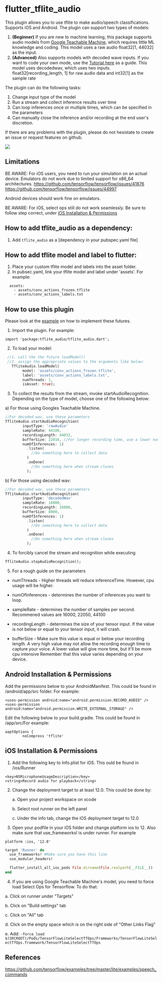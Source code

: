 # flutter_tflite_audio

This plugin allows you to use tflite to make audio/speech classifications. Supports iOS and Android. The plugin can support two types of models:

1. **(Beginner)** If you are new to machine learning, this package supports audio models from [Google Teachable Machine](https://teachablemachine.withgoogle.com/train/audio), which requires little ML knowledge and coding. This model uses a raw audio  float32[1, 44032] as the input.
2. **(Advanced)** Also supports models with decoded wave inputs. If you want to code your own mode, use the [Tutorial here](https://www.tensorflow.org/tutorials/audio/simple_audio) as a guide. This model uses decodedwav, which uses two inputs. float32[recording_length, 1] for raw audio data and int32[1] as the sample rate


The plugin can do the following tasks:

1. Change input type of the model
2. Run a stream and collect inference results over time
3. Can loop inferences once or multiple times, which can be specified in the parameters
4. Can manually close the inference and/or recording at the end user's discretion.

If there are any problems with the plugin, please do not hesistate to create an issue or request features on github.

![](audio_recognition_example.jpg)


## Limitations

BE AWARE: For iOS users, you need to run your simulation on an actual device. Emulators do not work due to limited support for x86_64 architectures.
https://github.com/tensorflow/tensorflow/issues/41876
https://github.com/tensorflow/tensorflow/issues/44997

Android devices should work fine on emulators.

BE AWARE: For iOS, select ops still do not work seamlessly. Be sure to follow step correct, under [iOS Installation & Permissions](https://github.com/Caldarie/flutter_tflite_audio/tree/feature/google_teachable_machine_compatability#ios-installation--permissions)


## How to add tflite_audio as a dependency:
1. Add `tflite_audio` as a [dependency in your pubspec.yaml file]


## How to add tflite model and label to flutter:
1. Place your custom tflite model and labels into the asset folder. 
2. In pubsec.yaml, link your tflite model and label under 'assets'. For example:

```
  assets:
    - assets/conv_actions_frozen.tflite
    - assets/conv_actions_labels.txt

```

## How to use this plugin
Please look at the [example](https://github.com/Caldarie/flutter_tflite_audio/tree/master/example) on how to implement these futures.


1. Import the plugin. For example:

```
import 'package:tflite_audio/tflite_audio.dart';
```


2. To load your model:


```dart
 //1. call the the future loadModel()
 //2. assign the appropriate values to the arguments like below:
   TfliteAudio.loadModel(
        model: 'assets/conv_actions_frozen.tflite',
        label: 'assets/conv_actions_labels.txt',
        numThreads: 1,
        isAsset: true);
```


3. To collect the results from the stream, invoke startAudioRecognition. Depending on the type of model, choose one of the following below:

a) For those using Googles Teachable Machine.

```dart
//For decoded wav, use these parameters
TfliteAudio.startAudioRecognition(
        inputType: 'rawAudio'
        sampleRate: 44100, 
        recordingLength: 44032, 
        bufferSize: 22016, //For longer recording time, use a lower number
        numOfInferences: 1)
          .listen(
            //Do something here to collect data
          )
          .onDone(
            //Do something here when stream closes
          );
```

b) For those using decoded wav:

```dart
//For decoded wav, use these parameters
TfliteAudio.startAudioRecognition(
        inputType: 'decodedWav'
        sampleRate: 16000, 
        recordingLength: 16000, 
        bufferSize: 8000,
        numOfInferences: 1)
          .listen(
            //Do something here to collect data
          )
          .onDone(
            //Do something here when stream closes
          );
```

4. To forcibly cancel the stream and recognition while executing

```dart
TfliteAudio.stopAudioRecognition();
```

5. For a rough guide on the parameters
  
  * numThreads -  Higher threads will reduce inferenceTime. However, cpu usage will be higher.
  
  * numOfInferences - determines the number of inferences you want to loop.

  * sampleRate - determines the number of samples per second. Recommened values are 16000, 22050, 44100

  * recordingLength - determines the size of your tensor input. If the value is not below or equal to your tensor input, it will crash.

  * bufferSize - Make sure this value is equal or below your recording length. A very high value may not allow the recording enough time to capture your voice. A lower value will give more time, but it'll be more cpu intensive Remember that this value varies depending on your device.
    


## Android Installation & Permissions
Add the permissions below to your AndroidManifest. This could be found in  <YourApp>/android/app/src folder. For example:

```
<uses-permission android:name="android.permission.RECORD_AUDIO" />
<uses-permission android:name="android.permission.WRITE_EXTERNAL_STORAGE" />
```

Edit the following below to your build.gradle. This could be found in <YourApp>/app/src/For example:

```
aaptOptions {
        noCompress 'tflite'
```

## iOS Installation & Permissions
1. Add the following key to Info.plist for iOS. This ould be found in <YourApp>/ios/Runner
```
<key>NSMicrophoneUsageDescription</key>
<string>Record audio for playback</string>
```

2. Change the deployment target to at least 12.0. This could be done by:

    a. Open your project workspace on xcode
  
    b. Select root runner on the left panel
  
    c. Under the info tab, change the iOS deployment target to 12.0
    

3. Open your podfile in your iOS folder and change platform ios to 12. Also make sure that use_frameworks! is under runner. For example

```
platform :ios, '12.0'
```

```ruby
target 'Runner' do
  use_frameworks! #Make sure you have this line
  use_modular_headers!

  flutter_install_all_ios_pods File.dirname(File.realpath(__FILE__))
end
```

4. If you are using Google Teachable Machine's model, you need to force load Select Ops for Tensorflow. To do that:

  a. Click on runner under "Targets"
  
  b. Click on "Build settings" tab

  c. Click on "All" tab

  d. Click on the empty space which is on the right side of "Other Links Flag"

  e. Add: `-force_load $(SRCROOT)/Pods/TensorFlowLiteSelectTfOps/Frameworks/TensorFlowLiteSelectTfOps.framework/TensorFlowLiteSelectTfOps`

## References

https://github.com/tensorflow/examples/tree/master/lite/examples/speech_commands
